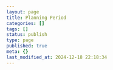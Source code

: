 ```yaml
---
layout: page
title: Planning Period
categories: []
tags: []
status: publish
type: page
published: true
meta: {}
last_modified_at: 2024-12-18 22:18:34
---
```

